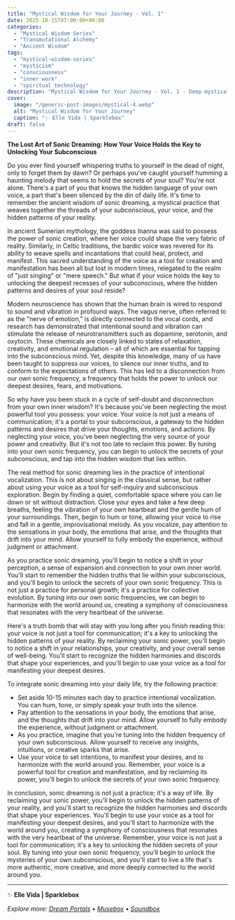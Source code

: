 ```yaml
---
title: "Mystical Wisdom for Your Journey - Vol. 1"
date: 2025-10-15T07:00:00+00:00
categories:
  - "Mystical Wisdom Series"
  - "Transmutational Alchemy"
  - "Ancient Wisdom"
tags:
  - "mystical-wisdom-series"
  - "mysticism"
  - "consciousness"
  - "inner work"
  - "spiritual technology"
description: "Mystical Wisdom for Your Journey - Vol. 1 - Deep mystical psychology and ancient wisdom"
cover:
  image: "/generic-post-images/mystical-4.webp"
  alt: "Mystical Wisdom for Your Journey"
  caption: "✨ Elle Vida | Sparklebox"
draft: false
---
```


**The Lost Art of Sonic Dreaming: How Your Voice Holds the Key to Unlocking Your Subconscious**

Do you ever find yourself whispering truths to yourself in the dead of night, only to forget them by dawn? Or perhaps you've caught yourself humming a haunting melody that seems to hold the secrets of your soul? You're not alone. There's a part of you that knows the hidden language of your own voice, a part that's been silenced by the din of daily life. It's time to remember the ancient wisdom of sonic dreaming, a mystical practice that weaves together the threads of your subconscious, your voice, and the hidden patterns of your reality.

In ancient Sumerian mythology, the goddess Inanna was said to possess the power of sonic creation, where her voice could shape the very fabric of reality. Similarly, in Celtic traditions, the bardic voice was revered for its ability to weave spells and incantations that could heal, protect, and manifest. This sacred understanding of the voice as a tool for creation and manifestation has been all but lost in modern times, relegated to the realm of "just singing" or "mere speech." But what if your voice holds the key to unlocking the deepest recesses of your subconscious, where the hidden patterns and desires of your soul reside?

Modern neuroscience has shown that the human brain is wired to respond to sound and vibration in profound ways. The vagus nerve, often referred to as the "nerve of emotion," is directly connected to the vocal cords, and research has demonstrated that intentional sound and vibration can stimulate the release of neurotransmitters such as dopamine, serotonin, and oxytocin. These chemicals are closely linked to states of relaxation, creativity, and emotional regulation – all of which are essential for tapping into the subconscious mind. Yet, despite this knowledge, many of us have been taught to suppress our voices, to silence our inner truths, and to conform to the expectations of others. This has led to a disconnection from our own sonic frequency, a frequency that holds the power to unlock our deepest desires, fears, and motivations.

So why have you been stuck in a cycle of self-doubt and disconnection from your own inner wisdom? It's because you've been neglecting the most powerful tool you possess: your voice. Your voice is not just a means of communication; it's a portal to your subconscious, a gateway to the hidden patterns and desires that drive your thoughts, emotions, and actions. By neglecting your voice, you've been neglecting the very source of your power and creativity. But it's not too late to reclaim this power. By tuning into your own sonic frequency, you can begin to unlock the secrets of your subconscious, and tap into the hidden wisdom that lies within.

The real method for sonic dreaming lies in the practice of intentional vocalization. This is not about singing in the classical sense, but rather about using your voice as a tool for self-inquiry and subconscious exploration. Begin by finding a quiet, comfortable space where you can lie down or sit without distraction. Close your eyes and take a few deep breaths, feeling the vibration of your own heartbeat and the gentle hum of your surroundings. Then, begin to hum or tone, allowing your voice to rise and fall in a gentle, improvisational melody. As you vocalize, pay attention to the sensations in your body, the emotions that arise, and the thoughts that drift into your mind. Allow yourself to fully embody the experience, without judgment or attachment.

As you practice sonic dreaming, you'll begin to notice a shift in your perception, a sense of expansion and connection to your own inner world. You'll start to remember the hidden truths that lie within your subconscious, and you'll begin to unlock the secrets of your own sonic frequency. This is not just a practice for personal growth; it's a practice for collective evolution. By tuning into our own sonic frequencies, we can begin to harmonize with the world around us, creating a symphony of consciousness that resonates with the very heartbeat of the universe.

Here's a truth bomb that will stay with you long after you finish reading this: your voice is not just a tool for communication; it's a key to unlocking the hidden patterns of your reality. By reclaiming your sonic power, you'll begin to notice a shift in your relationships, your creativity, and your overall sense of well-being. You'll start to recognize the hidden harmonies and discords that shape your experiences, and you'll begin to use your voice as a tool for manifesting your deepest desires.

To integrate sonic dreaming into your daily life, try the following practice:

* Set aside 10-15 minutes each day to practice intentional vocalization. You can hum, tone, or simply speak your truth into the silence.
* Pay attention to the sensations in your body, the emotions that arise, and the thoughts that drift into your mind. Allow yourself to fully embody the experience, without judgment or attachment.
* As you practice, imagine that you're tuning into the hidden frequency of your own subconscious. Allow yourself to receive any insights, intuitions, or creative sparks that arise.
* Use your voice to set intentions, to manifest your desires, and to harmonize with the world around you. Remember, your voice is a powerful tool for creation and manifestation, and by reclaiming its power, you'll begin to unlock the secrets of your own sonic frequency.

In conclusion, sonic dreaming is not just a practice; it's a way of life. By reclaiming your sonic power, you'll begin to unlock the hidden patterns of your reality, and you'll start to recognize the hidden harmonies and discords that shape your experiences. You'll begin to use your voice as a tool for manifesting your deepest desires, and you'll start to harmonize with the world around you, creating a symphony of consciousness that resonates with the very heartbeat of the universe. Remember, your voice is not just a tool for communication; it's a key to unlocking the hidden secrets of your soul. By tuning into your own sonic frequency, you'll begin to unlock the mysteries of your own subconscious, and you'll start to live a life that's more authentic, more creative, and more deeply connected to the world around you.

---

✨ **Elle Vida | Sparklebox**

*Explore more: [Dream Portals](/the-dreamtoolkit/) • [Musebox](/musebox-dreams/) • [Soundbox](/soundbox/)*
